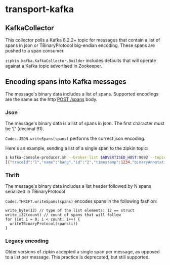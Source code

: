 # transport-kafka

## KafkaCollector
This collector polls a Kafka 8.2.2+ topic for messages that contain
a list of spans in json or TBinaryProtocol big-endian encoding. These
spans are pushed to a span consumer.

`zipkin.kafka.KafkaCollector.Builder` includes defaults that will
operate against a Kafka topic advertised in Zookeeper.

## Encoding spans into Kafka messages
The message's binary data includes a list of spans. Supported encodings
are the same as the http [POST /spans](http://zipkin.io/zipkin-api/#/paths/%252Fspans) body.

### Json
The message's binary data is a list of spans in json. The first character must be '[' (decimal 91).

`Codec.JSON.writeSpans(spans)` performs the correct json encoding.

Here's an example, sending a list of a single span to the zipkin topic:

```bash
$ kafka-console-producer.sh --broker-list $ADVERTISED_HOST:9092 --topic zipkin
[{"traceId":"1","name":"bang","id":"2","timestamp":1234,"binaryAnnotations":[{"key":"lc","value":"bamm-bamm","endpoint":{"serviceName":"flintstones","ipv4":"127.0.0.1"}}]}]
```

### Thrift
The message's binary data includes a list header followed by N spans serialized in TBinaryProtocol

`Codec.THRIFT.writeSpans(spans)` encodes spans in the following fashion:
```
write_byte(12) // type of the list elements: 12 == struct
write_i32(count) // count of spans that will follow
for (int i = 0; i < count; i++) {
  writeTBinaryProtocol(spans(i))
}
```

### Legacy encoding
Older versions of zipkin accepted a single span per message, as opposed
to a list per message. This practice is deprecated, but still supported.